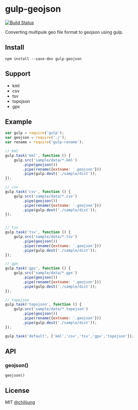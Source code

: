 # gulp-geojson

[![Build Status](https://travis-ci.org/DataGarage/gulp-geojson.png?branch=master)](https://travis-ci.org/DataGarage/gulp-geojson)

Converting multipule geo file format to geojson using gulp.

## Install

```
npm install --save-dev gulp-geojson
```


## Support

- kml
- csv
- tsv
- topojson
- gpx 


## Example

```js
var gulp = require('gulp');
var geojson = require('./');
var rename = require('gulp-rename');

// kml
gulp.task('kml', function () {
    gulp.src('sample/data/*.kml')
        .pipe(geojson())
        .pipe(rename({extname: '.geojson'}))
        .pipe(gulp.dest('./sample/dist'));
});

// csv
gulp.task('csv', function () {
    gulp.src('sample/data/*.csv')
        .pipe(geojson())
        .pipe(rename({extname: '.geojson'}))
        .pipe(gulp.dest('./sample/dist'));
});


// tsv
gulp.task('tsv', function () {
    gulp.src('sample/data/*.tsv')
        .pipe(geojson())
        .pipe(rename({extname: '.geojson'}))
        .pipe(gulp.dest('./sample/dist'));
});

// gpx
gulp.task('gpx', function () {
    gulp.src('sample/data/*.gpx')
        .pipe(geojson())
        .pipe(rename({extname: '.geojson'}))
        .pipe(gulp.dest('./sample/dist'));
});

// topojson
gulp.task('topojson', function () {
    gulp.src('sample/data/*.topojson')
        .pipe(geojson())
        .pipe(rename({extname: '.geojson'}))
        .pipe(gulp.dest('./sample/dist'));
});

gulp.task('default', ['kml','csv','tsv','gpx','topojson']);
```


## API

### geojson()

```
geojson()
```

## License

MIT [@chilijung](http://github.com/chilijung)
